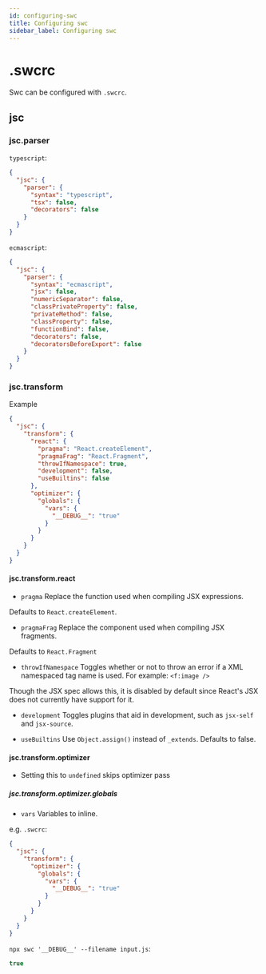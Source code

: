 ```yaml
---
id: configuring-swc
title: Configuring swc
sidebar_label: Configuring swc
---
```


# .swcrc

Swc can be configured with `.swcrc`.

## jsc


### jsc.parser

`typescript`:
```json
{
  "jsc": {
    "parser": {
      "syntax": "typescript",
      "tsx": false,
      "decorators": false
    }
  }
}
```

`ecmascript`:
```json
{
  "jsc": {
    "parser": {
      "syntax": "ecmascript",
      "jsx": false,
      "numericSeparator": false,
      "classPrivateProperty": false,
      "privateMethod": false,
      "classProperty": false,
      "functionBind": false,
      "decorators": false,
      "decoratorsBeforeExport": false
    }
  }
}
```

### jsc.transform

Example

```json
{
  "jsc": {
    "transform": {
      "react": {
        "pragma": "React.createElement",
        "pragmaFrag": "React.Fragment",
        "throwIfNamespace": true,
        "development": false,
        "useBuiltins": false
      },
      "optimizer": {
        "globals": {
          "vars": {
            "__DEBUG__": "true"
          }
        }
      }
    }
  }
}

```

#### jsc.transform.react

 - `pragma`
 Replace the function used when compiling JSX expressions.

Defaults to `React.createElement`.

 - `pragmaFrag`
Replace the component used when compiling JSX fragments.

Defaults to `React.Fragment`


 - `throwIfNamespace`
 Toggles whether or not to throw an error if a XML namespaced tag name is used. For example: `<f:image />`

Though the JSX spec allows this, it is disabled by default since React's JSX does not currently have support for it.

 - `development`
 Toggles plugins that aid in development, such as `jsx-self` and `jsx-source`.

 - `useBuiltins`
 Use `Object.assign()` instead of `_extends`. Defaults to false.


#### jsc.transform.optimizer
 - Setting this to `undefined` skips optimizer pass

##### jsc.transform.optimizer.globals

 - `vars`
Variables to inline.

e.g.
`.swcrc`:
```json
{
  "jsc": {
    "transform": {
      "optimizer": {
        "globals": {
          "vars": {
            "__DEBUG__": "true"
          }
        }
      }
    }
  }
}
```

`npx swc '__DEBUG__' --filename input.js`:
```js
true
```
